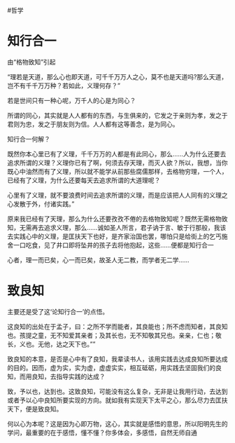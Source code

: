
#哲学

# 知行合一

由“格物致知”引起

“理若是天道，那么心也即天道，可千千万万人之心，莫不也是天道吗?那么天道，岂不有千千万万种？若如此，义理何存？”

若是世间只有一种心呢，万千人的心是为同心？

所谓的同心，其实就是人人都有的东西，与生俱来的，它发之于亲则为孝，发之于君则为忠，发之于朋友则为信。人人都有这等善念，是为同心。

知行合一何解？

既然你本心里已有了义理，千千万万的人都是有此同心，那么……人为什么还要去追求所谓的义理？义理你已有了啊，何须去存天理，而灭人欲？所以，我想，当你既心中油然而有了义理，所以就不能学从前那些腐儒那样，去格物穷理，一个人，已经有了义理，为什么还要每天去追求所谓的大道理呢？

心里有了义理，就不要浪费时间去追求所谓的义理，而是应该把人人同有的义理之心发散于外，付诸实践。”

原来我已经有了天理，那么为什么还要孜孜不倦的去格物致知呢？既然无需格物致知，无需再去追求义理，那么……诚如圣人所言，君子讷于言、敏于行那般，我该去实践心中的义理，是匡扶天下也好，是齐家治国也罢，哪怕只是给街上的乞丐施舍一口吃食，见了井口即将坠井的孩子去将他抱起，这些……便都是知行合一

心者，理一而已矣，心一而已矣，故圣人无二教，而学者无二学……

# 致良知

主要还是受了这‘论知行合一’的点悟。

这良知的出处在于孟子，曰：之所不学而能者，其良能也；所不虑而知者，其良知也。孩提之童，无不知爱其亲者；及其长也，无不知敬其兄也。亲亲，仁也；敬长，义也。无他，达之天下也。””

致良知的本意，是否是心中有了良知，我辈读书人，该用实践去达成良知所要达成的目的。因而，虚为实，实为虚，虚虚实实，相互砥砺，用实践去坚固我们的良知，而用良知，去指导实践的达成？

致，予以也，达到也。这致良知，可能没有这么复杂，无非是让我用行动，去达到或者予以心中良知所要实现的方向。就如我有实现天下太平之心，那么尽力去匡扶天下，便是致良知。

何以心为本呢？这是因为心即万物，这心，其实就是感悟的意思，所以阳明先生的学问，最重要的在于感悟，懂不懂？你多体会，多感悟，自然无师自通
